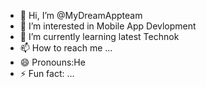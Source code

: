- 👋 Hi, I’m @MyDreamAppteam
- 👀 I’m interested in Mobile App Devlopment
- 🌱 I’m currently learning latest Technok
- 📫 How to reach me ...
- 😄 Pronouns:He 
- ⚡ Fun fact: ...

<!---
MyDreamAppteam/MyDreamAppteam is a ✨ special ✨ repository because its `README.md` (this file) appears on your GitHub profile.
You can click the Preview link to take a look at your changes.
--->
